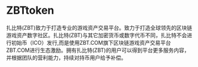 # ZBTtoken
扎比特(ZBT)致力于打造专业的游戏资产交易平台。致力于打造全球领先的区块链游戏资产数字社区。扎比特(ZBT)与其它加密货币或数字代币不同，扎比特不会进行初始币（ICO）发行,而是使用ZBT.COM旗下区块链游戏资产交易平台ZBT.COM进行生态激励。拥有扎比特(ZBT)的用户可以得到平台更多服务内容，并根据团队的营利能力，持续对持币用户给予补偿。
